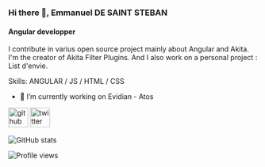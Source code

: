 ### Hi there 👋, Emmanuel DE SAINT STEBAN
#### Angular developper
I contribute in varius open source project mainly about Angular and Akita. I'm the creator of Akita Filter Plugins. And I also work on a personal project : List d'envie. 

Skills: ANGULAR / JS / HTML / CSS

- 🔭 I’m currently working on Evidian - Atos 


[<img src='https://cdn.jsdelivr.net/npm/simple-icons@3.0.1/icons/github.svg' alt='github' height='40'>](https://github.com/manudss)  [<img src='https://cdn.jsdelivr.net/npm/simple-icons@3.0.1/icons/twitter.svg' alt='twitter' height='40'>](https://twitter.com/manudss)  

![GitHub stats](https://github-readme-stats.vercel.app/api?username=manudss&show_icons=true)  

![Profile views](https://gpvc.arturio.dev/manudss)
